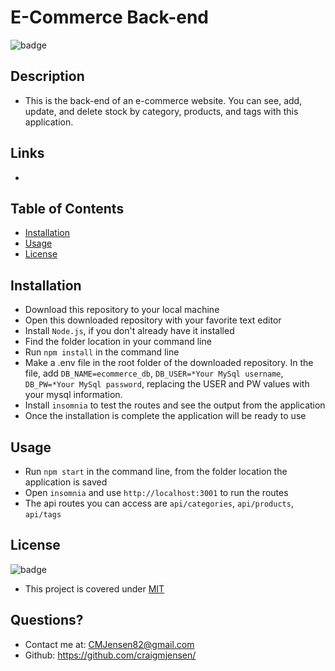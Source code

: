 # E-Commerce Back-end

![badge](https://img.shields.io/badge/license-MIT-orange)

## Description

- This is the back-end of an e-commerce website. You can see, add, update, and delete stock by category, products, and tags with this application.

## Links

-

## Table of Contents

- [Installation](#installation)
- [Usage](#usage)
- [License](#license)

## Installation

- Download this repository to your local machine
- Open this downloaded repository with your favorite text editor
- Install `Node.js`, if you don't already have it installed
- Find the folder location in your command line
- Run `npm install` in the command line
- Make a .env file in the root folder of the downloaded repository. In the file, add `DB_NAME=ecommerce_db`, `DB_USER=*Your MySql username`, `DB_PW=*Your MySql password`, replacing the USER and PW values with your mysql information.
- Install `insomnia` to test the routes and see the output from the application
- Once the installation is complete the application will be ready to use

## Usage

- Run `npm start` in the command line, from the folder location the application is saved
- Open `insomnia` and use `http://localhost:3001` to run the routes
- The api routes you can access are `api/categories`, `api/products`, `api/tags`

## License

![badge](https://img.shields.io/badge/license-MIT-orange)

- This project is covered under [MIT](https://choosealicense.com/licenses/mit/)

## Questions?

- Contact me at: CMJensen82@gmail.com
- Github: https://github.com/craigmjensen/
